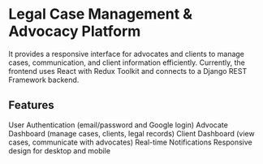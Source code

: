 # Legal Case Management & Advocacy Platform
It provides a responsive interface for advocates and clients to manage cases, communication, and client information efficiently.
Currently, the frontend uses React with Redux Toolkit and connects to a Django REST Framework backend.
## Features
User Authentication (email/password and Google login)
Advocate Dashboard (manage cases, clients, legal records)
Client Dashboard (view cases, communicate with advocates)
Real-time Notifications
Responsive design for desktop and mobile
